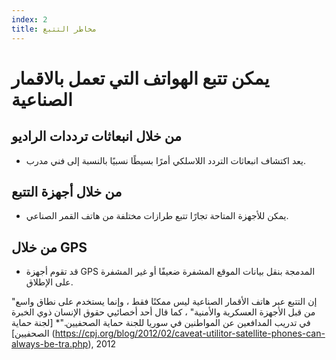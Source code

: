 ```yaml
---
index: 2
title: مخاطر التتبع
---
```

# يمكن تتبع الهواتف التي تعمل بالاقمار الصناعية

## من خلال انبعاثات ترددات الراديو

*   يعد اكتشاف انبعاثات التردد اللاسلكي أمرًا بسيطًا نسبيًا بالنسبة إلى فني مدرب.

## من خلال أجهزة التتبع

*   يمكن للأجهزة المتاحة تجارًا تتبع طرازات مختلفة من هاتف القمر الصناعي.

## من خلال GPS

*   قد تقوم أجهزة GPS المدمجة بنقل بيانات الموقع المشفرة ضعيفًا أو غير المشفرة على الإطلاق.

"إن التتبع عبر هاتف الأقمار الصناعية ليس ممكنًا فقط ، وإنما يستخدم على نطاق واسع من قبل الأجهزة العسكرية والأمنية" ، كما قال أحد أخصائيي حقوق الإنسان ذوي الخبرة في تدريب المدافعين عن المواطنين في سوريا للجنة حماية الصحفيين."* [لجنة حماية الصحفيين] (https://cpj.org/blog/2012/02/caveat-utilitor-satellite-phones-can-always-be-tra.php), 2012